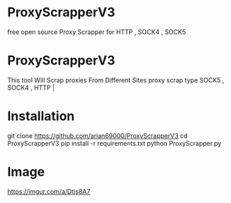 # ProxyScrapperV3
free open source Proxy Scrapper for HTTP , SOCK4 , SOCK5

# ProxyScrapperV3
This tool Will Scrap proxies From Different Sites 
proxy scrap type SOCK5 , SOCK4 , HTTP |

# Installation 
git clone https://github.com/arian69000/ProxyScrapperV3
cd ProxyScrapperV3
pip install -r requirements.txt
python ProxyScrapper.py

# Image
https://imgur.com/a/Dtjs8A7
